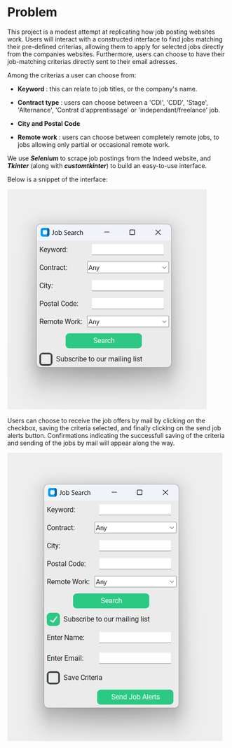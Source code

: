 # Problem
This project is a modest attempt at replicating how job posting websites work. 
Users will interact with a constructed interface to find jobs matching their pre-defined criterias, allowing them to apply for selected jobs directly from the companies websites. Furthermore, users can choose to have their job-matching criterias directly sent to their email adresses. 

Among the criterias a user can choose from:
- **Keyword** : this can relate to job titles, or the company's name.

- **Contract type** : users can choose between a 'CDI', 'CDD', 'Stage', 'Alternance', 'Contrat d'apprentissage' or 'independant/freelance' job.

- **City and Postal Code** 

- **Remote work** : users can choose between completely remote jobs, to jobs allowing only partial or occasional remote work. 

We use ***Selenium*** to scrape job postings from the Indeed website, and ***Tkinter*** (along with ***customtkinter***) to build an easy-to-use interface.  

Below is a snippet of the interface:

![alt text](interface.png)

Users can choose to receive the job offers by mail by clicking on the checkbox, saving the criteria selected, and finally clicking on the send job alerts button. Confirmations indicating the successfull saving of the criteria and sending of the jobs by mail will appear along the way. 

![alt text](interface_after_clicking.png) 
